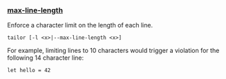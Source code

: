 ### [max-line-length](https://github.com/sleekbyte/tailor/issues/13)
Enforce a character limit on the length of each line.

```
tailor [-l <x>|--max-line-length <x>]
```

For example, limiting lines to 10 characters would trigger a violation for the following 14 character line:

```
let hello = 42
```
